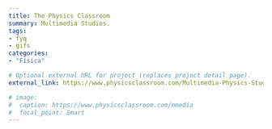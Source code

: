 ```yaml
---
title: The Physics Classroom
summary: Multimedia Studios.
tags:
- fyq
- gifs
categories: 
- "Física"

# Optional external URL for project (replaces project detail page).
external_link: https://www.physicsclassroom.com/Multimedia-Physics-Studios

# image:
#  caption: https://www.physicsclassroom.com/mmedia
#  focal_point: Smart
---
```

